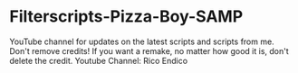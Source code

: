 # Filterscripts-Pizza-Boy-SAMP
YouTube channel for updates on the latest scripts and scripts from me. Don't remove credits! If you want a remake, no matter how good it is, don't delete the credit. Youtube Channel: Rico Endico
